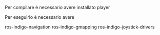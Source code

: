 Per compilare è necessario avere installato player 

Per eseguirlo è necessario avere

ros-indigo-navigation
ros-indigo-gmapping
ros-indigo-joystick-drivers


